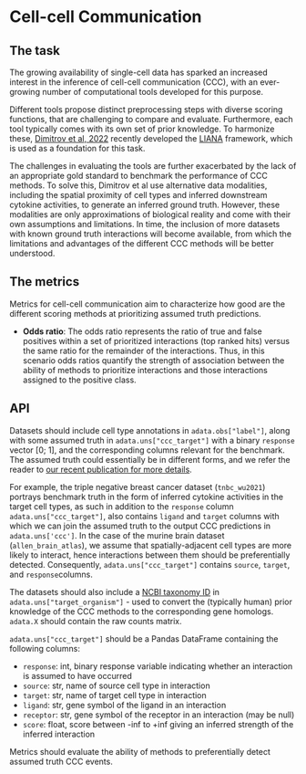 # Cell-cell Communication

## The task

The growing availability of single-cell data has sparked an increased
interest in the inference of cell-cell communication (CCC),
with an ever-growing number of computational tools developed for this purpose.

Different tools propose distinct preprocessing steps with diverse
scoring functions, that are challenging to compare and evaluate.
Furthermore, each tool typically comes with its own set of prior knowledge.
To harmonize these, [Dimitrov et
al, 2022](https://doi.org/10.1038/s41467-022-30755-0) recently developed the
[LIANA](https://github.com/saezlab/liana) framework, which is used
as a foundation for this task.

The challenges in evaluating the tools are further exacerbated by the
lack of an appropriate gold standard to benchmark the performance of
CCC methods. To solve this, Dimitrov et al use alternative data modalities,
including the spatial proximity of cell types and inferred downstream
cytokine activities, to generate an inferred ground truth. However,
these modalities are only approximations of biological reality and come
with their own assumptions and limitations. In time, the inclusion of more
datasets with known ground truth interactions will become available, from
which the limitations and advantages of the different CCC methods will
be better understood.

## The metrics

Metrics for cell-cell communication aim to characterize how good are
the different scoring methods at prioritizing assumed truth predictions.

* **Odds ratio**: The odds ratio represents the ratio of true and false
positives within a set of prioritized interactions (top ranked hits) versus
the same ratio for the remainder of the interactions. Thus, in this
scenario odds ratios quantify the strength of association between the
ability of methods to prioritize interactions and those interactions
assigned to the positive class.

## API

Datasets should include cell type annotations in `adata.obs["label"]`,
along with some assumed truth in `adata.uns["ccc_target"]` with a binary
`response` vector [0; 1], and the corresponding columns relevant for the
benchmark. The assumed truth could essentially be in
different forms, and we refer the reader to [our recent publication for more
details](https://rdcu.be/cSs92).

For example, the triple negative breast cancer dataset (`tnbc_wu2021`) portrays
benchmark truth in the form of inferred cytokine activities in the target cell
types, as such in addition to the `response` column `adata.uns["ccc_target"]`,
also contains `ligand` and `target` columns with which we can join the assumed
truth to the output CCC predictions in `adata.uns['ccc']`.
In the case of the murine brain dataset (`allen_brain_atlas`), we assume that
spatially-adjacent cell types are more likely to interact, hence interactions
between them should be preferentially detected.
Consequently, `adata.uns["ccc_target"]` contains `source`, `target`,
and `response`columns.

The datasets should also include a
[NCBI taxonomy ID](https://www.ncbi.nlm.nih.gov/Taxonomy/Browser/wwwtax.cgi)
in `adata.uns["target_organism"]` - used to convert the (typically human) prior
knowledge of the CCC methods to the corresponding gene homologs.
`adata.X` should contain the raw counts matrix.

`adata.uns["ccc_target"]` should be a Pandas DataFrame containing the following
columns:

* `response`: int, binary response variable indicating whether an interaction
is assumed to have occurred
* `source`: str, name of source cell type in interaction
* `target`: str, name of target cell type in interaction
* `ligand`: str, gene symbol of the ligand in an interaction
* `receptor`: str, gene symbol of the receptor in an interaction (may be null)
* `score`: float, score between -inf to +inf giving an inferred strength of
the inferred interaction

Metrics should evaluate the ability of methods to preferentially
detect assumed truth CCC events.

